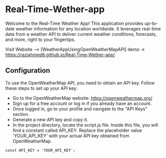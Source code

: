 # Real-Time-Wether-app
Welcome to the Real-Time Weather App! This application provides up-to-date weather information for any location worldwide. It leverages real-time data from a weather API to deliver current weather conditions, forecasts, and more, right to your fingertips.

Visit Website --> [WeatherAppUsingOpenWeatherMapAPI]
demo -> https://raziahmed6.github.io/Real-Time-Wether-app/


## Configuration
To use the OpenWeatherMap API, you need to obtain an API key. Follow these steps to set up your API key:

* Go to the OpenWeatherMap website: https://openweathermap.org/
* Sign up for a free account or log in if you already have an account.
* Once logged in, go to your profile and navigate to the "API Keys" section.
* Generate a new API key and copy it.
* In the project directory, locate the script.js file. Inside this file, you will find a constant called API_KEY. Replace the placeholder value 'YOUR_API_KEY' with your actual API key obtained from OpenWeatherMap.

```
const API_KEY = 'YOUR_API_KEY';
